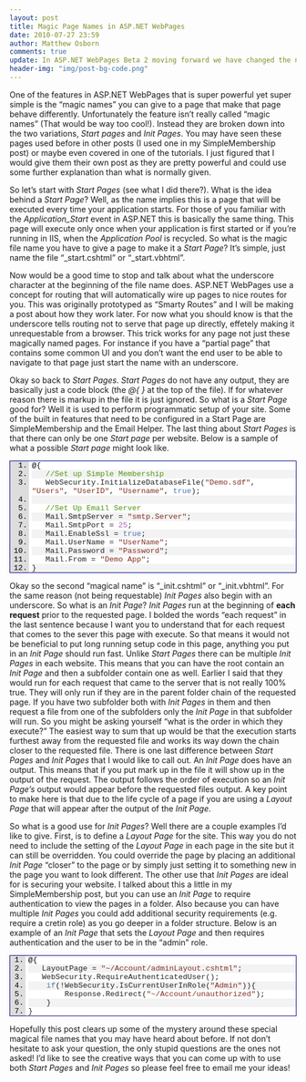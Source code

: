 ```yaml
---
layout: post
title: Magic Page Names in ASP.NET WebPages
date: 2010-07-27 23:59
author: Matthew Osborn
comments: true
update: In ASP.NET WebPages Beta 2 moving forward we have changed the name of the of _<em>Init</em> to _<em>PageStart</em> and _<em>Start</em> to _<em>AppStart</em>.</strong>
header-img: "img/post-bg-code.png"
---
```


One of the features in ASP.NET WebPages that is super powerful yet super simple is the “magic names” you can give to a page that make that page behave differently. Unfortunately the feature isn’t really called “magic names” (That would be way too cool!). Instead they are broken down into the two variations, <em>Start pages</em> and <em>Init Pages</em>. You may have seen these pages used before in other posts (I used one in my SimpleMembership post) or maybe even covered in one of the tutorials. I just figured that I would give them their own post as they are pretty powerful and could use some further explanation than what is normally given.

So let’s start with <em>Start Pages</em> (see what I did there?). What is the idea behind a <em>Start Page</em>? Well, as the name implies this is a page that will be executed every time your application starts. For those of you familiar with the <em>Application_Start</em> event in ASP.NET this is basically the same thing. This page will execute only once when your application is first started or if you’re running in IIS, when the <em>Application Pool</em> is recycled. So what is the magic file name you have to give a page to make it a <em>Start Page</em>? It’s simple, just name the file “_start.cshtml” or “_start.vbhtml”.

Now would be a good time to stop and talk about what the underscore character at the beginning of the file name does. ASP.NET WebPages use a concept for routing that will automatically wire up pages to nice routes for you. This was originally prototyped as “Smarty Routes” and I will be making a post about how they work later. For now what you should know is that the underscore tells routing not to serve that page up directly, effetely making it unrequestable from a browser. This trick works for any page not just these magically named pages. For instance if you have a “partial page” that contains some common UI and you don’t want the end user to be able to navigate to that page just start the name with an underscore.

Okay so back to <em>Start Pages</em>. <em>Start Pages</em> do not have any output, they are basically just a code block (the <em>@{ }</em> at the top of the file). If for whatever reason there is markup in the file it is just ignored. So what is a <em>Start Page</em> good for? Well it is used to perform programmatic setup of your site. Some of the built in features that need to be configured in a Start Page are SimpleMembership and the Email Helper. The last thing about <em>Start Pages</em> is that there can only be one <em>Start page</em> per website. Below is a sample of what a possible <em>Start page</em> might look like.

<div class="wlWriterEditableSmartContent" id="scid:9ce6104f-a9aa-4a17-a79f-3a39532ebf7c:75506868-1f19-45e6-8fe0-64a65e97d1d8" style="margin: 0px; display: inline; float: none; padding: 0px;">
<div style="border: #000080 1px solid; color: #000; font-family: 'Courier New', Courier, Monospace; font-size: 10pt;">
<div style="background: #ddd; max-height: 300px; overflow: auto;">
<ol style="background: #ffffff; margin: 0 0 0 2.5em; padding: 0 0 0 5px;">
    <li><span style="color: #000000;">@{</span></li>
    <li style="background: #f3f3f3;">   <span style="color: #509610;">//Set up Simple Membership</span></li>
    <li>   <span style="color: #232323;">WebSecurity.InitializeDatabaseFile(</span><span style="color: #823125;">"Demo.sdf"</span><span style="color: #232323;">, </span><span style="color: #823125;">"Users"</span><span style="color: #232323;">, </span><span style="color: #823125;">"UserID"</span><span style="color: #232323;">, </span><span style="color: #823125;">"Username"</span><span style="color: #232323;">, </span><span style="color: #4f76ac;">true</span><span style="color: #232323;">);</span></li>
    <li style="background: #f3f3f3;"></li>
    <li>   <span style="color: #509610;">//Set Up Email Server</span></li>
    <li style="background: #f3f3f3;">   <span style="color: #232323;">Mail.SmtpServer = </span><span style="color: #823125;">"smtp.Server"</span><span style="color: #232323;">;</span></li>
    <li>   <span style="color: #232323;">Mail.SmtpPort = </span><span style="color: #b35bb4;">25</span><span style="color: #232323;">;</span></li>
    <li style="background: #f3f3f3;">   <span style="color: #232323;">Mail.EnableSsl = </span><span style="color: #4f76ac;">true</span><span style="color: #232323;">;</span></li>
    <li>   <span style="color: #232323;">Mail.UserName = </span><span style="color: #823125;">"UserName"</span><span style="color: #232323;">;</span></li>
    <li style="background: #f3f3f3;">   <span style="color: #232323;">Mail.Password = </span><span style="color: #823125;">"Password"</span><span style="color: #232323;">;</span></li>
    <li>   <span style="color: #232323;">Mail.From = </span><span style="color: #823125;">"Demo App"</span><span style="color: #232323;">;</span></li>
    <li style="background: #f3f3f3;"><span style="color: #232323;">}</span></li>
</ol>
</div>
</div>
</div>

Okay so the second “magical name” is “_init.cshtml” or “_init.vbhtml”. For the same reason (not being requestable) <em>Init Pages</em> also begin with an underscore. So what is an <em>Init Page</em>? <em>Init Pages</em> run at the beginning of <strong>each request</strong> prior to the requested page. I bolded the words “each request” in the last sentence because I want you to understand that for each request that comes to the sever this page with execute. So that means it would not be beneficial to put long running setup code in this page, anything you put in an <em>Init Page</em> should run fast. Unlike <em>Start Pages</em> there can be multiple <em>Init Pages</em> in each website. This means that you can have the root contain an <em>Init Page</em> and then a subfolder contain one as well. Earlier I said that they would run for each request that came to the server that is not really 100% true. They will only run if they are in the parent folder chain of the requested page. If you have two subfolder both with <em>Init Pages</em> in them and then request a file from one of the subfolders only the <em>Init Page</em> in that subfolder will run. So you might be asking yourself “what is the order in which they execute?” The easiest way to sum that up would be that the execution starts furthest away from the requested file and works its way down the chain closer to the requested file. There is one last difference between <em>Start Pages</em> and <em>Init Pages</em> that I would like to call out. An<em> Init Page</em> does have an output. This means that if you put mark up in the file it will show up in the output of the request. The output follows the order of execution so an <em>Init Page’s</em> output would appear before the requested files output. A key point to make here is that due to the life cycle of a page if you are using a <em>Layout Page</em> that will appear after the output of the <em>Init Page</em>.

So what is a good use for <em>Init Pages</em>? Well there are a couple examples I’d like to give. First, is to define a <em>Layout Page</em> for the site. This way you do not need to include the setting of the <em>Layout Page</em> in each page in the site but it can still be overridden. You could override the page by placing an additional <em>Init Page</em> “closer” to the page or by simply just setting it to something new in the page you want to look different. The other use that <em>Init Pages</em> are ideal for is securing your website. I talked about this a little in my SimpleMembership post, but you can use an <em>Init Page</em> to require authentication to view the pages in a folder. Also because you can have multiple <em>Init Pages</em> you could add additional security requirements (e.g. require a cretin role) as you go deeper in a folder structure. Below is an example of an <em>Init Page</em> that sets the <em>Layout Page</em> and then requires authentication and the user to be in the “admin” role.

<div class="wlWriterEditableSmartContent" id="scid:9ce6104f-a9aa-4a17-a79f-3a39532ebf7c:03e46b09-31fd-48dd-b44a-2a6c35b77d04" style="margin: 0px; display: inline; float: none; padding: 0px;">
<div style="border: #000080 1px solid; color: #000; font-family: 'Courier New', Courier, Monospace; font-size: 10pt;">
<div style="background: #ddd; max-height: 300px; overflow: auto;">
<ol style="background: #ffffff; margin: 0 0 0 2em; padding: 0 0 0 5px;">
    <li><span style="color: #000000;">@{</span></li>
    <li style="background: #f3f3f3;">   <span style="color: #232323;">LayoutPage = </span><span style="color: #823125;">"~/Account/adminLayout.cshtml"</span><span style="color: #232323;">;</span></li>
    <li>   <span style="color: #232323;">WebSecurity.RequireAuthenticatedUser();</span></li>
    <li style="background: #f3f3f3;">    <span style="color: #4f76ac;">if</span><span style="color: #232323;">(!WebSecurity.IsCurrentUserInRole(</span><span style="color: #823125;">"Admin"</span><span style="color: #232323;">)){</span></li>
    <li>        <span style="color: #232323;">Response.Redirect(</span><span style="color: #823125;">"~/Account/unauthorized"</span><span style="color: #232323;">);</span></li>
    <li style="background: #f3f3f3;">    <span style="color: #232323;">}</span></li>
    <li><span style="color: #232323;">}</span></li>
</ol>
</div>
</div>
</div>

Hopefully this post clears up some of the mystery around these special magical file names that you may have heard about before. If not don’t hesitate to ask your question, the only stupid questions are the ones not asked! I’d like to see the creative ways that you can come up with to use both <em>Start Pages</em> and <em>Init Pages</em> so please feel free to email me your ideas!

